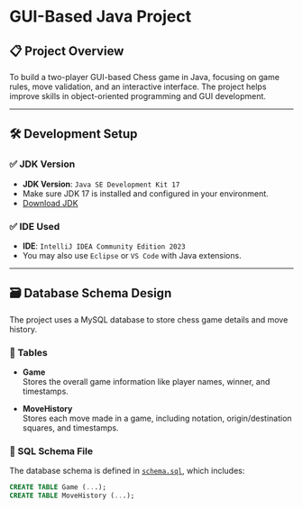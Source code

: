 # GUI-Based Java Project

## 📋 Project Overview
To build a two-player GUI-based Chess game in Java, focusing on game rules, move validation, and an interactive interface. The project helps improve skills in object-oriented programming and GUI development.

---

## 🛠️ Development Setup

### ✅ JDK Version
- **JDK Version**: `Java SE Development Kit 17`
- Make sure JDK 17 is installed and configured in your environment.
- [Download JDK](https://www.oracle.com/java/technologies/javase-downloads.html)

### ✅ IDE Used
- **IDE**: `IntelliJ IDEA Community Edition 2023`
- You may also use `Eclipse` or `VS Code` with Java extensions.

---
## 🗃️ Database Schema Design

The project uses a MySQL database to store chess game details and move history.

### 📂 Tables

- **Game**  
  Stores the overall game information like player names, winner, and timestamps.

- **MoveHistory**  
  Stores each move made in a game, including notation, origin/destination squares, and timestamps.

### 📄 SQL Schema File

The database schema is defined in [`schema.sql`](schema.sql), which includes:

```sql
CREATE TABLE Game (...);
CREATE TABLE MoveHistory (...);


